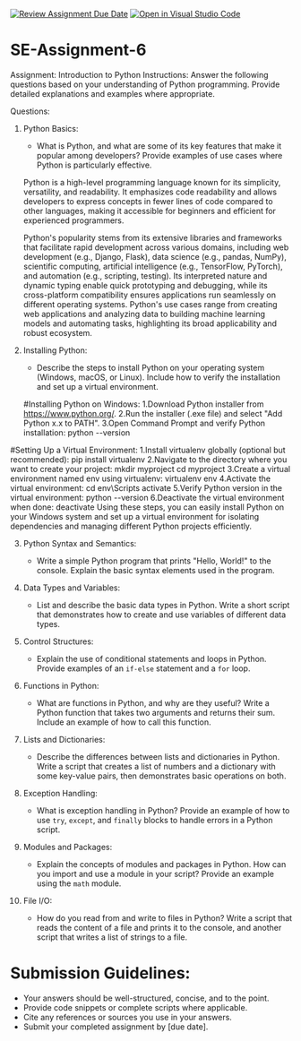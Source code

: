 [![Review Assignment Due Date](https://classroom.github.com/assets/deadline-readme-button-22041afd0340ce965d47ae6ef1cefeee28c7c493a6346c4f15d667ab976d596c.svg)](https://classroom.github.com/a/WfNmjXUk)
[![Open in Visual Studio Code](https://classroom.github.com/assets/open-in-vscode-2e0aaae1b6195c2367325f4f02e2d04e9abb55f0b24a779b69b11b9e10269abc.svg)](https://classroom.github.com/online_ide?assignment_repo_id=15397867&assignment_repo_type=AssignmentRepo)
# SE-Assignment-6
 Assignment: Introduction to Python
Instructions:
Answer the following questions based on your understanding of Python programming. Provide detailed explanations and examples where appropriate.

 Questions:

1. Python Basics:
   - What is Python, and what are some of its key features that make it popular among developers? Provide examples of use cases where Python is particularly effective.

   Python is a high-level programming language known for its simplicity, versatility, and readability. It emphasizes code readability and allows developers to express concepts in fewer lines of code compared to other languages, making it accessible for beginners and efficient for experienced programmers.

   Python's popularity stems from its extensive libraries and frameworks that facilitate rapid development across various domains, including web development (e.g., Django, Flask), data science (e.g., pandas, NumPy), scientific computing, artificial intelligence (e.g., TensorFlow, PyTorch), and automation (e.g., scripting, testing). Its interpreted nature and dynamic typing enable quick prototyping and debugging, while its cross-platform compatibility ensures applications run seamlessly on different operating systems. Python's use cases range from creating web applications and analyzing data to building machine learning models and automating tasks, highlighting its broad applicability and robust ecosystem.

2. Installing Python:
   - Describe the steps to install Python on your operating system (Windows, macOS, or Linux). Include how to verify the installation and set up a virtual environment.

   #Installing Python on Windows:
1.Download Python installer from https://www.python.org/.
2.Run the installer (.exe file) and select "Add Python x.x to PATH".
3.Open Command Prompt and verify Python installation:
      python --version

#Setting Up a Virtual Environment:
1.Install virtualenv globally (optional but recommended):
      pip install virtualenv
2.Navigate to the directory where you want to create your project:
      mkdir myproject
      cd myproject
3.Create a virtual environment named env using virtualenv:
      virtualenv env
4.Activate the virtual environment:
      cd env\Scripts
      activate
5.Verify Python version in the virtual environment:
      python --version
6.Deactivate the virtual environment when done:
       deactivate
Using these steps, you can easily install Python on your Windows system and set up a virtual environment for isolating dependencies and managing different Python projects efficiently.





3. Python Syntax and Semantics:
   - Write a simple Python program that prints "Hello, World!" to the console. Explain the basic syntax elements used in the program.

4. Data Types and Variables:
   - List and describe the basic data types in Python. Write a short script that demonstrates how to create and use variables of different data types.

5. Control Structures:
   - Explain the use of conditional statements and loops in Python. Provide examples of an `if-else` statement and a `for` loop.

6. Functions in Python:
   - What are functions in Python, and why are they useful? Write a Python function that takes two arguments and returns their sum. Include an example of how to call this function.

7. Lists and Dictionaries:
   - Describe the differences between lists and dictionaries in Python. Write a script that creates a list of numbers and a dictionary with some key-value pairs, then demonstrates basic operations on both.

8. Exception Handling:
   - What is exception handling in Python? Provide an example of how to use `try`, `except`, and `finally` blocks to handle errors in a Python script.

9. Modules and Packages:
   - Explain the concepts of modules and packages in Python. How can you import and use a module in your script? Provide an example using the `math` module.

10. File I/O:
    - How do you read from and write to files in Python? Write a script that reads the content of a file and prints it to the console, and another script that writes a list of strings to a file.

# Submission Guidelines:
- Your answers should be well-structured, concise, and to the point.
- Provide code snippets or complete scripts where applicable.
- Cite any references or sources you use in your answers.
- Submit your completed assignment by [due date].


